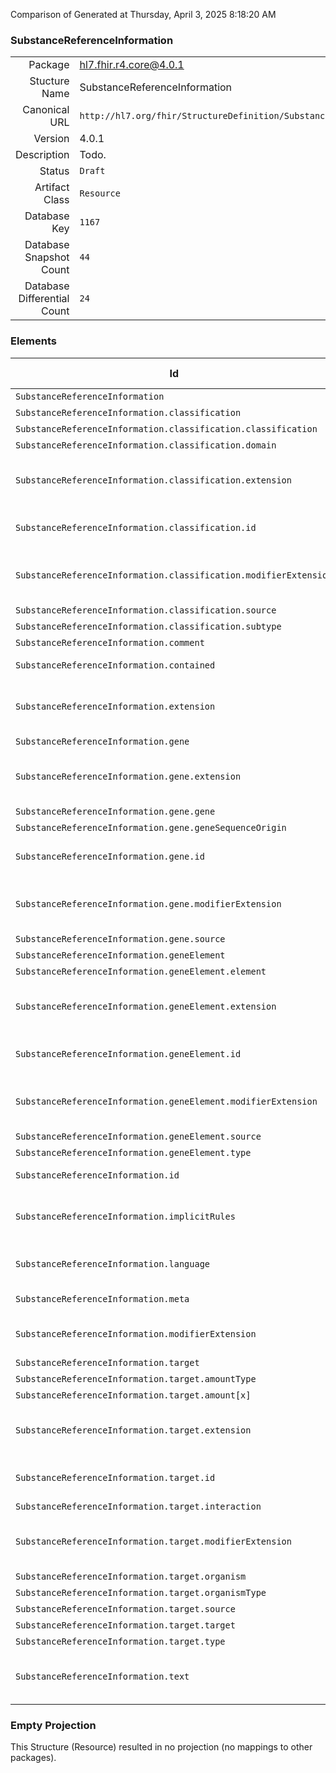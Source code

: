 Comparison of 
Generated at Thursday, April 3, 2025 8:18:20 AM

### SubstanceReferenceInformation

|      |     |
| ---: | --- |
| Package | hl7.fhir.r4.core@4.0.1 |
| Stucture Name | SubstanceReferenceInformation |
| Canonical URL | `http://hl7.org/fhir/StructureDefinition/SubstanceReferenceInformation` |
| Version | 4.0.1 |
| Description | Todo. |
| Status | `Draft` |
| Artifact Class | `Resource` |
| Database Key | `1167` |
| Database Snapshot Count | `44` |
| Database Differential Count | `24` |

### Elements

| Id | Path | Name | Base Path | Short | Cardinality | Collated Type | Binding Strength | Binding Value Set |
| -- | ---- | ---- | --------- | ----- | ----------- | ------------- | ---------------- | ----------------- |
| `SubstanceReferenceInformation` | `SubstanceReferenceInformation` | `SubstanceReferenceInformation` | SubstanceReferenceInformation | Todo | 0..* | SubstanceReferenceInformation |  |  |
| `SubstanceReferenceInformation.classification` | `SubstanceReferenceInformation.classification` | `classification` | SubstanceReferenceInformation.classification | Todo | 0..* | BackboneElement |  |  |
| `SubstanceReferenceInformation.classification.classification` | `SubstanceReferenceInformation.classification.classification` | `classification` | SubstanceReferenceInformation.classification.classification | Todo | 0..1 | CodeableConcept |  |  |
| `SubstanceReferenceInformation.classification.domain` | `SubstanceReferenceInformation.classification.domain` | `domain` | SubstanceReferenceInformation.classification.domain | Todo | 0..1 | CodeableConcept |  |  |
| `SubstanceReferenceInformation.classification.extension` | `SubstanceReferenceInformation.classification.extension` | `extension` | Element.extension | Additional content defined by implementations | 0..* | Extension |  |  |
| `SubstanceReferenceInformation.classification.id` | `SubstanceReferenceInformation.classification.id` | `id` | Element.id | Unique id for inter-element referencing | 0..1 | id |  |  |
| `SubstanceReferenceInformation.classification.modifierExtension` | `SubstanceReferenceInformation.classification.modifierExtension` | `modifierExtension` | BackboneElement.modifierExtension | Extensions that cannot be ignored even if unrecognized | 0..* | Extension |  |  |
| `SubstanceReferenceInformation.classification.source` | `SubstanceReferenceInformation.classification.source` | `source` | SubstanceReferenceInformation.classification.source | Todo | 0..* | Reference(http://hl7.org/fhir/StructureDefinition/DocumentReference) |  |  |
| `SubstanceReferenceInformation.classification.subtype` | `SubstanceReferenceInformation.classification.subtype` | `subtype` | SubstanceReferenceInformation.classification.subtype | Todo | 0..* | CodeableConcept |  |  |
| `SubstanceReferenceInformation.comment` | `SubstanceReferenceInformation.comment` | `comment` | SubstanceReferenceInformation.comment | Todo | 0..1 | string |  |  |
| `SubstanceReferenceInformation.contained` | `SubstanceReferenceInformation.contained` | `contained` | DomainResource.contained | Contained, inline Resources | 0..* | Resource |  |  |
| `SubstanceReferenceInformation.extension` | `SubstanceReferenceInformation.extension` | `extension` | DomainResource.extension | Additional content defined by implementations | 0..* | Extension |  |  |
| `SubstanceReferenceInformation.gene` | `SubstanceReferenceInformation.gene` | `gene` | SubstanceReferenceInformation.gene | Todo | 0..* | BackboneElement |  |  |
| `SubstanceReferenceInformation.gene.extension` | `SubstanceReferenceInformation.gene.extension` | `extension` | Element.extension | Additional content defined by implementations | 0..* | Extension |  |  |
| `SubstanceReferenceInformation.gene.gene` | `SubstanceReferenceInformation.gene.gene` | `gene` | SubstanceReferenceInformation.gene.gene | Todo | 0..1 | CodeableConcept |  |  |
| `SubstanceReferenceInformation.gene.geneSequenceOrigin` | `SubstanceReferenceInformation.gene.geneSequenceOrigin` | `geneSequenceOrigin` | SubstanceReferenceInformation.gene.geneSequenceOrigin | Todo | 0..1 | CodeableConcept |  |  |
| `SubstanceReferenceInformation.gene.id` | `SubstanceReferenceInformation.gene.id` | `id` | Element.id | Unique id for inter-element referencing | 0..1 | id |  |  |
| `SubstanceReferenceInformation.gene.modifierExtension` | `SubstanceReferenceInformation.gene.modifierExtension` | `modifierExtension` | BackboneElement.modifierExtension | Extensions that cannot be ignored even if unrecognized | 0..* | Extension |  |  |
| `SubstanceReferenceInformation.gene.source` | `SubstanceReferenceInformation.gene.source` | `source` | SubstanceReferenceInformation.gene.source | Todo | 0..* | Reference(http://hl7.org/fhir/StructureDefinition/DocumentReference) |  |  |
| `SubstanceReferenceInformation.geneElement` | `SubstanceReferenceInformation.geneElement` | `geneElement` | SubstanceReferenceInformation.geneElement | Todo | 0..* | BackboneElement |  |  |
| `SubstanceReferenceInformation.geneElement.element` | `SubstanceReferenceInformation.geneElement.element` | `element` | SubstanceReferenceInformation.geneElement.element | Todo | 0..1 | Identifier |  |  |
| `SubstanceReferenceInformation.geneElement.extension` | `SubstanceReferenceInformation.geneElement.extension` | `extension` | Element.extension | Additional content defined by implementations | 0..* | Extension |  |  |
| `SubstanceReferenceInformation.geneElement.id` | `SubstanceReferenceInformation.geneElement.id` | `id` | Element.id | Unique id for inter-element referencing | 0..1 | id |  |  |
| `SubstanceReferenceInformation.geneElement.modifierExtension` | `SubstanceReferenceInformation.geneElement.modifierExtension` | `modifierExtension` | BackboneElement.modifierExtension | Extensions that cannot be ignored even if unrecognized | 0..* | Extension |  |  |
| `SubstanceReferenceInformation.geneElement.source` | `SubstanceReferenceInformation.geneElement.source` | `source` | SubstanceReferenceInformation.geneElement.source | Todo | 0..* | Reference(http://hl7.org/fhir/StructureDefinition/DocumentReference) |  |  |
| `SubstanceReferenceInformation.geneElement.type` | `SubstanceReferenceInformation.geneElement.type` | `type` | SubstanceReferenceInformation.geneElement.type | Todo | 0..1 | CodeableConcept |  |  |
| `SubstanceReferenceInformation.id` | `SubstanceReferenceInformation.id` | `id` | Resource.id | Logical id of this artifact | 0..1 | id |  |  |
| `SubstanceReferenceInformation.implicitRules` | `SubstanceReferenceInformation.implicitRules` | `implicitRules` | Resource.implicitRules | A set of rules under which this content was created | 0..1 | uri |  |  |
| `SubstanceReferenceInformation.language` | `SubstanceReferenceInformation.language` | `language` | Resource.language | Language of the resource content | 0..1 | code | `Required` | `http://hl7.org/fhir/ValueSet/all-languages` |
| `SubstanceReferenceInformation.meta` | `SubstanceReferenceInformation.meta` | `meta` | Resource.meta | Metadata about the resource | 0..1 | Meta |  |  |
| `SubstanceReferenceInformation.modifierExtension` | `SubstanceReferenceInformation.modifierExtension` | `modifierExtension` | DomainResource.modifierExtension | Extensions that cannot be ignored | 0..* | Extension |  |  |
| `SubstanceReferenceInformation.target` | `SubstanceReferenceInformation.target` | `target` | SubstanceReferenceInformation.target | Todo | 0..* | BackboneElement |  |  |
| `SubstanceReferenceInformation.target.amountType` | `SubstanceReferenceInformation.target.amountType` | `amountType` | SubstanceReferenceInformation.target.amountType | Todo | 0..1 | CodeableConcept |  |  |
| `SubstanceReferenceInformation.target.amount[x]` | `SubstanceReferenceInformation.target.amount[x]` | `amount[x]` | SubstanceReferenceInformation.target.amount[x] | Todo | 0..1 | Quantity, Range, string |  |  |
| `SubstanceReferenceInformation.target.extension` | `SubstanceReferenceInformation.target.extension` | `extension` | Element.extension | Additional content defined by implementations | 0..* | Extension |  |  |
| `SubstanceReferenceInformation.target.id` | `SubstanceReferenceInformation.target.id` | `id` | Element.id | Unique id for inter-element referencing | 0..1 | id |  |  |
| `SubstanceReferenceInformation.target.interaction` | `SubstanceReferenceInformation.target.interaction` | `interaction` | SubstanceReferenceInformation.target.interaction | Todo | 0..1 | CodeableConcept |  |  |
| `SubstanceReferenceInformation.target.modifierExtension` | `SubstanceReferenceInformation.target.modifierExtension` | `modifierExtension` | BackboneElement.modifierExtension | Extensions that cannot be ignored even if unrecognized | 0..* | Extension |  |  |
| `SubstanceReferenceInformation.target.organism` | `SubstanceReferenceInformation.target.organism` | `organism` | SubstanceReferenceInformation.target.organism | Todo | 0..1 | CodeableConcept |  |  |
| `SubstanceReferenceInformation.target.organismType` | `SubstanceReferenceInformation.target.organismType` | `organismType` | SubstanceReferenceInformation.target.organismType | Todo | 0..1 | CodeableConcept |  |  |
| `SubstanceReferenceInformation.target.source` | `SubstanceReferenceInformation.target.source` | `source` | SubstanceReferenceInformation.target.source | Todo | 0..* | Reference(http://hl7.org/fhir/StructureDefinition/DocumentReference) |  |  |
| `SubstanceReferenceInformation.target.target` | `SubstanceReferenceInformation.target.target` | `target` | SubstanceReferenceInformation.target.target | Todo | 0..1 | Identifier |  |  |
| `SubstanceReferenceInformation.target.type` | `SubstanceReferenceInformation.target.type` | `type` | SubstanceReferenceInformation.target.type | Todo | 0..1 | CodeableConcept |  |  |
| `SubstanceReferenceInformation.text` | `SubstanceReferenceInformation.text` | `text` | DomainResource.text | Text summary of the resource, for human interpretation | 0..1 | Narrative |  |  |
### Empty Projection

This Structure (Resource) resulted in no projection (no mappings to other packages).

